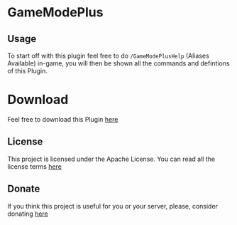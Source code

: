 # GameModePlus

## Usage
To start off with this plugin feel free to do ```/GameModePlusHelp``` (Aliases Available) in-game, you will then be shown all the commands and defintions of this Plugin.

# Download
Feel free to download this Plugin [here](https://www.spigotmc.org/resources/gamemodeplus-1-8-1-16-one-shot-kill-entities-☠%EF%B8%8F-double-jump-become-unstopable-⚡%EF%B8%8F.83746/)

## License
This project is licensed under the Apache License. You can read all the license terms [here](LICENSE)

## Donate
If you think this project is useful for you or your server, please, consider donating [here](https://paypal.me/devin54rodriguez)

